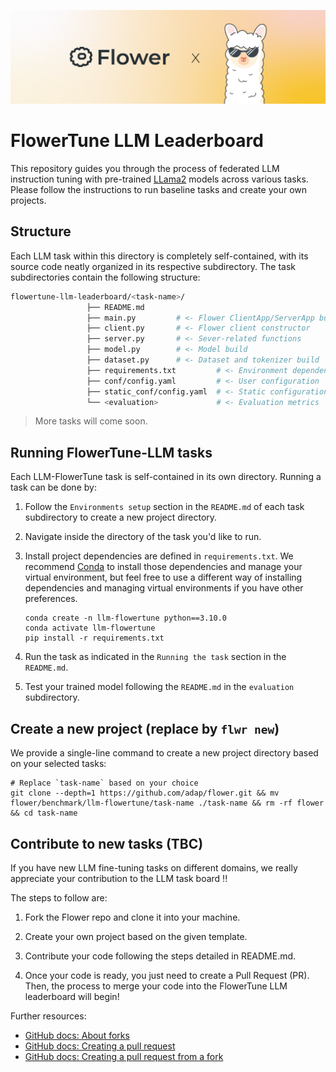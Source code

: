 ![](_static/flower_llm.jpg)

# FlowerTune LLM Leaderboard

This repository guides you through the process of federated LLM instruction tuning with pre-trained [LLama2](https://huggingface.co/mistralai/Mistral-7B-v0.3) models across various tasks.
Please follow the instructions to run baseline tasks and create your own projects.


## Structure
Each LLM task within this directory is completely self-contained, with its source code neatly organized in its respective subdirectory.
The task subdirectories contain the following structure:

```bash
flowertune-llm-leaderboard/<task-name>/
                 ├── README.md
                 ├── main.py         # <- Flower ClientApp/ServerApp build
                 ├── client.py       # <- Flower client constructor
                 ├── server.py       # <- Sever-related functions
                 ├── model.py        # <- Model build
                 ├── dataset.py      # <- Dataset and tokenizer build
                 ├── requirements.txt         # <- Environment dependencies
                 ├── conf/config.yaml         # <- User configuration
                 ├── static_conf/config.yaml  # <- Static configuration
                 └── <evaluation>             # <- Evaluation metrics
```
> More tasks will come soon.

## Running FlowerTune-LLM tasks

Each LLM-FlowerTune task is self-contained in its own directory.
Running a task can be done by:

1. Follow the `Environments setup` section in the `README.md` of each task subdirectory to create a new project directory.


2. Navigate inside the directory of the task you'd like to run.


3. Install project dependencies are defined in `requirements.txt`. We recommend [Conda](https://conda.io/projects/conda/en/latest/user-guide/getting-started.html) to install those dependencies and manage your virtual environment, but feel free to use a different way of installing dependencies and managing virtual environments if you have other preferences.

    ```shell
    conda create -n llm-flowertune python==3.10.0
    conda activate llm-flowertune
    pip install -r requirements.txt
    ```
4. Run the task as indicated in the `Running the task` section in the `README.md`.


5. Test your trained model following the `README.md` in the `evaluation` subdirectory.


## Create a new project (replace by `flwr new`)

We provide a single-line command to create a new project directory based on your selected tasks:

```shell
# Replace `task-name` based on your choice
git clone --depth=1 https://github.com/adap/flower.git && mv flower/benchmark/llm-flowertune/task-name ./task-name && rm -rf flower && cd task-name
```

## Contribute to new tasks (TBC)

If you have new LLM fine-tuning tasks on different domains, we really appreciate your contribution to the LLM task board !!

The steps to follow are:

1. Fork the Flower repo and clone it into your machine.


2. Create your own project based on the given template.


3. Contribute your code following the steps detailed in README.md.


4. Once your code is ready, you just need to create a Pull Request (PR). Then, the process to merge your code into the FlowerTune LLM leaderboard will begin!

Further resources:
* [GitHub docs: About forks](https://docs.github.com/en/pull-requests/collaborating-with-pull-requests/working-with-forks/about-forks)
* [GitHub docs: Creating a pull request](https://docs.github.com/en/pull-requests/collaborating-with-pull-requests/proposing-changes-to-your-work-with-pull-requests/creating-a-pull-request)
* [GitHub docs: Creating a pull request from a fork](https://docs.github.com/en/pull-requests/collaborating-with-pull-requests/proposing-changes-to-your-work-with-pull-requests/creating-a-pull-request-from-a-fork)






